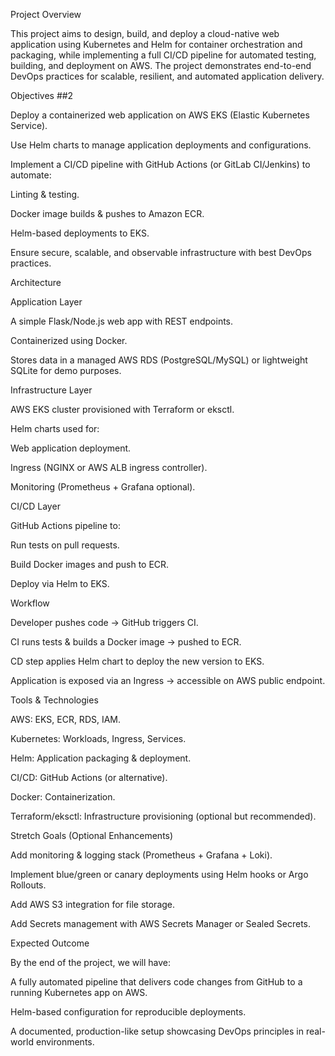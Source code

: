 Project Overview

This project aims to design, build, and deploy a cloud-native web application using Kubernetes and Helm for container orchestration and packaging, while implementing a full CI/CD pipeline for automated testing, building, and deployment on AWS. The project demonstrates end-to-end DevOps practices for scalable, resilient, and automated application delivery.

Objectives ##2

Deploy a containerized web application on AWS EKS (Elastic Kubernetes Service).

Use Helm charts to manage application deployments and configurations.

Implement a CI/CD pipeline with GitHub Actions (or GitLab CI/Jenkins) to automate:

Linting & testing.

Docker image builds & pushes to Amazon ECR.

Helm-based deployments to EKS.

Ensure secure, scalable, and observable infrastructure with best DevOps practices.

Architecture

Application Layer

A simple Flask/Node.js web app with REST endpoints.

Containerized using Docker.

Stores data in a managed AWS RDS (PostgreSQL/MySQL) or lightweight SQLite for demo purposes.

Infrastructure Layer

AWS EKS cluster provisioned with Terraform or eksctl.

Helm charts used for:

Web application deployment.

Ingress (NGINX or AWS ALB ingress controller).

Monitoring (Prometheus + Grafana optional).

CI/CD Layer

GitHub Actions pipeline to:

Run tests on pull requests.

Build Docker images and push to ECR.

Deploy via Helm to EKS.

Workflow

Developer pushes code → GitHub triggers CI.

CI runs tests & builds a Docker image → pushed to ECR.

CD step applies Helm chart to deploy the new version to EKS.

Application is exposed via an Ingress → accessible on AWS public endpoint.

Tools & Technologies

AWS: EKS, ECR, RDS, IAM.

Kubernetes: Workloads, Ingress, Services.

Helm: Application packaging & deployment.

CI/CD: GitHub Actions (or alternative).

Docker: Containerization.

Terraform/eksctl: Infrastructure provisioning (optional but recommended).

Stretch Goals (Optional Enhancements)

Add monitoring & logging stack (Prometheus + Grafana + Loki).

Implement blue/green or canary deployments using Helm hooks or Argo Rollouts.

Add AWS S3 integration for file storage.

Add Secrets management with AWS Secrets Manager or Sealed Secrets.

Expected Outcome

By the end of the project, we will have:

A fully automated pipeline that delivers code changes from GitHub to a running Kubernetes app on AWS.

Helm-based configuration for reproducible deployments.

A documented, production-like setup showcasing DevOps principles in real-world environments.
